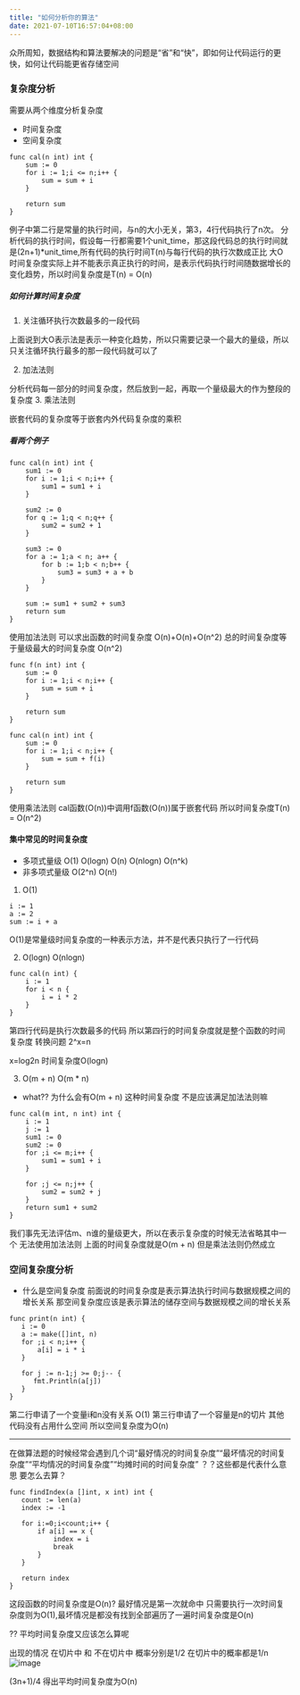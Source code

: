 ```yaml
---
title: "如何分析你的算法"
date: 2021-07-10T16:57:04+08:00
---
```

众所周知，数据结构和算法要解决的问题是“省”和“快”，即如何让代码运行的更快，如何让代码能更省存储空间
### 复杂度分析
需要从两个维度分析复杂度
- 时间复杂度
- 空间复杂度
```
func cal(n int) int {
    sum := 0
    for i := 1;i <= n;i++ {
        sum = sum + i
    }

    return sum
}
```
例子中第二行是常量的执行时间，与n的大小无关，第3，4行代码执行了n次。
分析代码的执行时间，假设每一行都需要1个unit_time，那这段代码总的执行时间就是(2n+1)*unit_time,所有代码的执行时间T(n)与每行代码的执行次数成正比
大O时间复杂度实际上并不能表示真正执行的时间，是表示代码执行时间随数据增长的变化趋势，所以时间复杂度是T(n) = O(n)

##### 如何计算时间复杂度

1. 关注循环执行次数最多的一段代码

上面说到大O表示法是表示一种变化趋势，所以只需要记录一个最大的量级，所以只关注循环执行最多的那一段代码就可以了

2. 加法法则

分析代码每一部分的时间复杂度，然后放到一起，再取一个量级最大的作为整段的复杂度
3. 乘法法则

嵌套代码的复杂度等于嵌套内外代码复杂度的乘积

##### 看两个例子
```
func cal(n int) int {
    sum1 := 0
    for i := 1;i < n;i++ {
        sum1 = sum1 + i
    }

    sum2 := 0
    for q := 1;q < n;q++ {
        sum2 = sum2 + 1
    }

    sum3 := 0
    for a := 1;a < n; a++ {
        for b := 1;b < n;b++ {
            sum3 = sum3 + a + b
        }
    }

    sum := sum1 + sum2 + sum3
    return sum
}
```
使用加法法则 可以求出函数的时间复杂度 O(n)+O(n)+O(n^2) 总的时间复杂度等于量级最大的时间复杂度 O(n^2)

```
func f(n int) int {
    sum := 0
    for i := 1;i < n;i++ {
        sum = sum + i
    }

    return sum
}

func cal(n int) int {
    sum := 0
    for i := 1;i < n;i++ {
        sum = sum + f(i)
    }

    return sum
}
```
使用乘法法则 cal函数(O(n))中调用f函数(O(n))属于嵌套代码 所以时间复杂度T(n) = O(n^2)

#### 集中常见的时间复杂度
- 多项式量级 O(1) O(logn) O(n) O(nlogn) O(n^k)
- 非多项式量级 O(2^n) O(n!)

1. O(1)
```
i := 1
a := 2
sum := i + a
```
O(1)是常量级时间复杂度的一种表示方法，并不是代表只执行了一行代码

2. O(logn) O(nlogn)
```
func cal(n int) {
    i := 1
    for i < n {
        i = i * 2
    }
}
```
第四行代码是执行次数最多的代码 所以第四行的时间复杂度就是整个函数的时间复杂度 转换问题 2^x=n

x=log2n 时间复杂度O(logn)

3. O(m + n) O(m * n)
- what?? 为什么会有O(m + n) 这种时间复杂度 不是应该满足加法法则嘛
```
func cal(m int, n int) int {
    i := 1
    j := 1
    sum1 := 0
    sum2 := 0
    for ;i <= m;i++ {
        sum1 = sum1 + i
    }
    
    for ;j <= n;j++ {
        sum2 = sum2 + j
    }
    return sum1 + sum2
}
```
我们事先无法评估m、n谁的量级更大，所以在表示复杂度的时候无法省略其中一个 无法使用加法法则 上面的时间复杂度就是O(m + n)  但是乘法法则仍然成立

### 空间复杂度分析
- 什么是空间复杂度
前面说的时间复杂度是表示算法执行时间与数据规模之间的增长关系
那空间复杂度应该是表示算法的储存空间与数据规模之间的增长关系

```
func print(n int) {
   i := 0
   a := make([]int, n)
   for ;i < n;i++ {
       a[i] = i * i
   }

   for j := n-1;j >= 0;j-- {
      fmt.Println(a[j])
   }
}
```
第二行申请了一个变量i和n没有关系 O(1) 第三行申请了一个容量是n的切片 其他代码没有占用什么空间 所以空间复杂度为O(n)

------
在做算法题的时候经常会遇到几个词“最好情况的时间复杂度”“最坏情况的时间复杂度”“平均情况的时间复杂度”“均摊时间的时间复杂度” ？？这些都是代表什么意思 要怎么去算？

```
func findIndex(a []int, x int) int {
   count := len(a)
   index := -1

   for i:=0;i<count;i++ {
       if a[i] == x {
           index = i
           break
       }
   }

   return index
}
```
这段函数的时间复杂度是O(n)? 
最好情况是第一次就命中 只需要执行一次时间复杂度则为O(1),最坏情况是都没有找到全部遍历了一遍时间复杂度是O(n)

?? 平均时间复杂度又应该怎么算呢

出现的情况 在切片中 和 不在切片中 概率分别是1/2 在切片中的概率都是1/n ![image](https://user-images.githubusercontent.com/34566156/153562714-517eead7-e9d0-486b-861c-5ea7f1a3fa19.png)

(3n+1)/4 得出平均时间复杂度为O(n)
